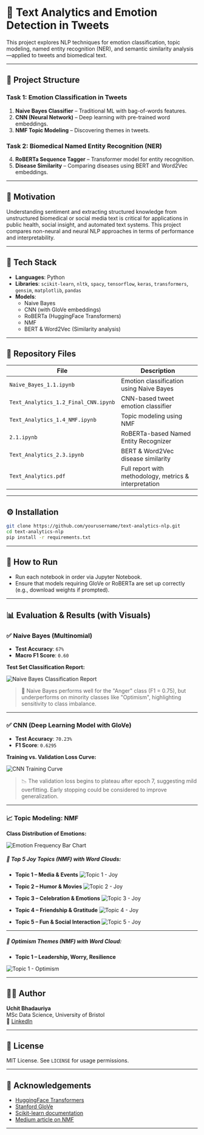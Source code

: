 
# 🧠 Text Analytics and Emotion Detection in Tweets

This project explores NLP techniques for emotion classification, topic modeling, named entity recognition (NER), and semantic similarity analysis—applied to tweets and biomedical text.

---

## 📌 Project Structure

### Task 1: Emotion Classification in Tweets
1. **Naive Bayes Classifier** – Traditional ML with bag-of-words features.
2. **CNN (Neural Network)** – Deep learning with pre-trained word embeddings.
3. **NMF Topic Modeling** – Discovering themes in tweets.

### Task 2: Biomedical Named Entity Recognition (NER)
4. **RoBERTa Sequence Tagger** – Transformer model for entity recognition.
5. **Disease Similarity** – Comparing diseases using BERT and Word2Vec embeddings.

---

## 🎯 Motivation

Understanding sentiment and extracting structured knowledge from unstructured biomedical or social media text is critical for applications in public health, social insight, and automated text systems. This project compares non-neural and neural NLP approaches in terms of performance and interpretability.

---

## 🧰 Tech Stack

- **Languages**: Python
- **Libraries**: `scikit-learn`, `nltk`, `spacy`, `tensorflow`, `keras`, `transformers`, `gensim`, `matplotlib`, `pandas`
- **Models**:
  - Naive Bayes
  - CNN (with GloVe embeddings)
  - RoBERTa (HuggingFace Transformers)
  - NMF
  - BERT & Word2Vec (Similarity analysis)

---

## 📂 Repository Files

| File | Description |
|------|-------------|
| `Naive_Bayes_1.1.ipynb` | Emotion classification using Naive Bayes |
| `Text_Analytics_1.2_Final_CNN.ipynb` | CNN-based tweet emotion classifier |
| `Text_Analytics_1.4_NMF.ipynb` | Topic modeling using NMF |
| `2.1.ipynb` | RoBERTa-based Named Entity Recognizer |
| `Text_Analytics_2.3.ipynb` | BERT & Word2Vec disease similarity |
| `Text_Analytics.pdf` | Full report with methodology, metrics & interpretation |

---

## ⚙️ Installation

```bash
git clone https://github.com/yourusername/text-analytics-nlp.git
cd text-analytics-nlp
pip install -r requirements.txt
```

---

## 🚀 How to Run

- Run each notebook in order via Jupyter Notebook.
- Ensure that models requiring GloVe or RoBERTa are set up correctly (e.g., download weights if prompted).

---

## 📊 Evaluation & Results (with Visuals)

### ✅ Naive Bayes (Multinomial)

- **Test Accuracy**: `67%`
- **Macro F1 Score**: `0.60`

**Test Set Classification Report:**

![Naive Bayes Classification Report](./Screenshot%202025-06-05%20at%2011.14.45%20AM_resized.png)

> 📌 Naive Bayes performs well for the "Anger" class (F1 = 0.75), but underperforms on minority classes like "Optimism", highlighting sensitivity to class imbalance.

---

### ✅ CNN (Deep Learning Model with GloVe)

- **Test Accuracy**: `70.23%`
- **F1 Score**: `0.6295`

**Training vs. Validation Loss Curve:**

![CNN Training Curve](./Screenshot%202025-06-05%20at%2011.14.57%20AM_resized.png)

> 📉 The validation loss begins to plateau after epoch 7, suggesting mild overfitting. Early stopping could be considered to improve generalization.

---

### 📈 Topic Modeling: NMF

**Class Distribution of Emotions:**

![Emotion Frequency Bar Chart](./Screenshot%202025-06-05%20at%2011.15.10%20AM_resized.png)

##### 🔹 *Top 5 Joy Topics (NMF) with Word Clouds:*

- **Topic 1 – Media & Events**
![Topic 1 - Joy](./Screenshot%202025-06-05%20at%2011.15.16%20AM_resized.png)

- **Topic 2 – Humor & Movies**
![Topic 2 - Joy](./Screenshot%202025-06-05%20at%2011.16.47%20AM_resized.png)

- **Topic 3 – Celebration & Emotions**
![Topic 3 - Joy](./Screenshot%202025-06-05%20at%2011.16.53%20AM_resized.png)

- **Topic 4 – Friendship & Gratitude**
![Topic 4 - Joy](./Screenshot%202025-06-05%20at%2011.17.00%20AM_resized.png)

- **Topic 5 – Fun & Social Interaction**
![Topic 5 - Joy](./Screenshot%202025-06-05%20at%2011.17.06%20AM_resized.png)

---

##### 🔹 *Optimism Themes (NMF) with Word Cloud:*

- **Topic 1 – Leadership, Worry, Resilience**

![Topic 1 - Optimism](./Screenshot%202025-06-05%20at%2011.17.12%20AM_resized.png)

---

## 🧑‍💻 Author

**Uchit Bhadauriya**  
MSc Data Science, University of Bristol  
🔗 [LinkedIn](https://www.linkedin.com/in/uchit-bhadauriya-a96478204)

---

## 📄 License

MIT License. See `LICENSE` for usage permissions.

---

## 🙏 Acknowledgements

- [HuggingFace Transformers](https://huggingface.co/)
- [Stanford GloVe](https://nlp.stanford.edu/projects/glove/)
- [Scikit-learn documentation](https://scikit-learn.org/)
- [Medium article on NMF](https://medium.com/@neri.vvo/non-negative-matrix-factorization-explained-practical-how-to-guide-in-python-c6372f2f6779)

---
